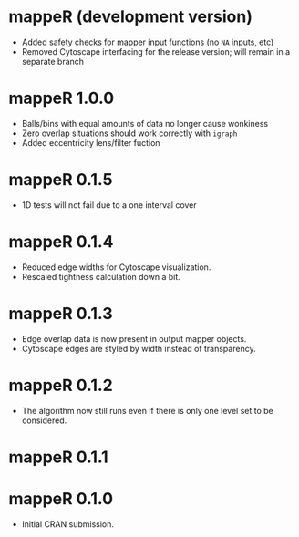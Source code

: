 # mappeR (development version)

* Added safety checks for mapper input functions (no `NA` inputs, etc)
* Removed Cytoscape interfacing for the release version; will remain in a separate branch

# mappeR 1.0.0

* Balls/bins with equal amounts of data no longer cause wonkiness
* Zero overlap situations should work correctly with `igraph`
* Added eccentricity lens/filter fuction

# mappeR 0.1.5

* 1D tests will not fail due to a one interval cover

# mappeR 0.1.4

* Reduced edge widths for Cytoscape visualization.
* Rescaled tightness calculation down a bit.

# mappeR 0.1.3

* Edge overlap data is now present in output mapper objects.
* Cytoscape edges are styled by width instead of transparency.

# mappeR 0.1.2

* The algorithm now still runs even if there is only one level set to be considered.

# mappeR 0.1.1

# mappeR 0.1.0

* Initial CRAN submission.
